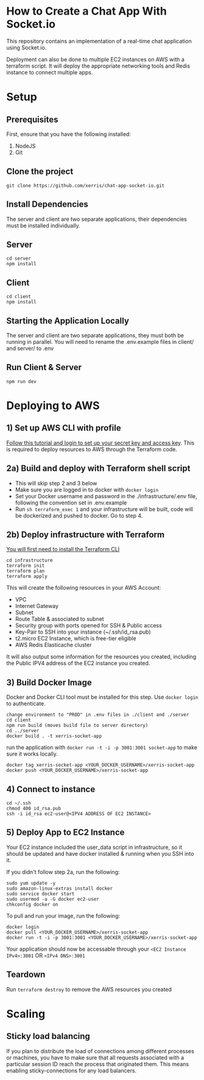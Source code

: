 # How to Create a Chat App With Socket.io

This repository contains an implementation of a real-time chat application using Socket.io.

Deployment can also be done to multiple EC2 instances on AWS with a terraform script. It will deploy the appropriate networking tools and Redis instance to connect multiple apps.

# Setup

## Prerequisites

First, ensure that you have the following installed:

1. NodeJS
2. Git

## Clone the project

```
git clone https://github.com/xerris/chat-app-socket-io.git
```

## Install Dependencies

The server and client are two separate applications, their dependencies must be installed individually.

## Server

```
cd server
npm install
```

## Client

```
cd client
npm install
```

## Starting the Application Locally

The server and client are two separate applications, they must both be running in parallel. You will need to rename the .env.example files in client/ and server/ to .env

## Run Client & Server

```
npm run dev
```

# Deploying to AWS

## 1) Set up AWS CLI with profile

[Follow this tutorial and login to set up your secret key and access key](https://docs.aws.amazon.com/polly/latest/dg/setup-aws-cli.html). This is required to deploy resources to AWS through the Terraform code.

## 2a) Build and deploy with Terraform shell script

- This will skip step 2 and 3 below
- Make sure you are logged in to docker with `docker login`
- Set your Docker username and password in the ./infrastructure/.env file, following the convention set in .env.example
- Run `sh terraform_exec 1` and your infrastructure will be built, code will be dockerized and pushed to docker. Go to step 4.

## 2b) Deploy infrastructure with Terraform

[You will first need to install the Terraform CLI](https://learn.hashicorp.com/tutorials/terraform/install-cli)

```
cd infrastructure
terraform init
terraform plan
terraform apply
```

This will create the following resources in your AWS Account:

- VPC
- Internet Gateway
- Subnet
- Route Table & associated to subnet
- Security group with ports opened for SSH & Public access
- Key-Pair to SSH into your instance (~/.ssh/id_rsa.pub)
- t2.micro EC2 Instance, which is free-tier eligible
- AWS Redis Elasticache cluster

It will also output some information for the resources you created, including the Public IPV4 address of the EC2 instance you created.

## 3) Build Docker Image

Docker and Docker CLI tool must be installed for this step. Use `docker login` to authenticate.

```
change environment to "PROD" in .env files in ./client and ./server
cd client
npm run build (moves build file to server directory)
cd ../server
docker build . -t xerris-socket-app
```

run the application with `docker run -t -i -p 3001:3001 socket-app` to make sure it works locally.

```
docker tag xerris-socket-app <YOUR_DOCKER_USERNAME>/xerris-socket-app
docker push <YOUR_DOCKER_USERNAME>/xerris-socket-app
```

## 4) Connect to instance

```
cd ~/.ssh
chmod 400 id_rsa.pub
ssh -i id_rsa ec2-user@<IPV4 ADDRESS OF EC2 INSTANCE>
```

## 5) Deploy App to EC2 Instance

Your EC2 instance included the user_data script in infrastructure, so it should be updated and have docker installed & running when you SSH into it.

If you didn't follow step 2a, run the following:

```
sudo yum update -y
sudo amazon-linux-extras install docker
sudo service docker start
sudo usermod -a -G docker ec2-user
chkconfig docker on
```

To pull and run your image, run the following:

```
docker login
docker pull <YOUR_DOCKER_USERNAME>/xerris-socket-app
docker run -t -i -p 3001:3001 <YOUR_DOCKER_USERNAME>/xerris-socket-app
```

Your application should now be accessable through your `<EC2 Instance IPv4>:3001` OR `<IPv4 DNS>:3001`

## Teardown

Run `terraform destroy` to remove the AWS resources you created

# Scaling

## Sticky load balancing

If you plan to distribute the load of connections among different processes or machines, you have to make sure that all requests associated with a particular session ID reach the process that originated them. This means enabling sticky-connections for any load balancers.
